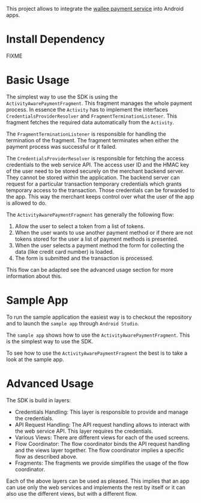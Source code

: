 This project allows to integrate the <a href="https://wallee.com">wallee payment service</a> into
Android apps.

# Install Dependency

FIXME

# Basic Usage

The simplest way to use the SDK is using the `ActivityAwarePaymentFragment`. This fragment manages
the whole payment process. In essence the `Activity` has to implement the interfaces
`CredentialsProviderResolver` and `FragmentTerminationListener`. This fragment fetches the required
data automatically from the `Activity`.

The `FragmentTerminationListener` is responsible for handling the termination of the fragment. The
fragment terminates when either the payment process was successful or it failed.

The `CredentialsProviderResolver` is responsible for fetching the access credentials to the web
service API. The access user ID and the HMAC key of the user need to be stored securely on the
merchant backend server. They cannot be stored within the application. The backend server can
request for a particular transaction temporary credentials which grants temporary access to the
transaction. Those credentials can be forwarded to the app. This way the merchant keeps control
over what the user of the app is allowed to do.

The `ActivityAwarePaymentFragment` has generally the following flow:

1) Allow the user to select a token from a list of tokens.
2) When the user wants to use another payment method or if there are not tokens stored for the user
   a list of payment methods is presented.
3) When the user selects a payment method the form for collecting the data (like credit card number)
   is loaded.
4) The form is submitted and the transaction is processed.

This flow can be adapted see the advanced usage section for more information about this.

# Sample App

To run the sample application the easiest way is to checkout the repository and to launch the
`sample app` through `Android Studio`.

The `sample app` shows how to use the `ActivityAwarePaymentFragment`. This is the simplest way to
use the SDK.

To see how to use the `ActivityAwarePaymentFragment` the best is to take a look at the sample app.

# Advanced Usage

The SDK is build in layers:

* Credentials Handling: This layer is responsible to provide and manage the credentials.
* API Request Handling: The API request handling allows to interact with the web service API. This
  layer requires the credentials.
* Various Views: There are different views for each of the used screens.
* Flow Coordinator: The flow coordinator binds the API request handling and the views layer together.
  The flow coordinator implies a specific flow as described above.
* Fragments: The fragments we provide simplifies the usage of the flow coordinator.

Each of the above layers can be used as pleased. This implies that an app can use only the web
services and implements the rest by itself or it can also use the different views, but with a
different flow.
